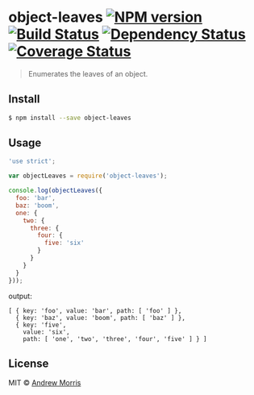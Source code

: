 # object-leaves [![NPM version][npm-image]][npm-url] [![Build Status][travis-image]][travis-url] [![Dependency Status][daviddm-image]][daviddm-url] [![Coverage Status][coveralls-image]][coveralls-url]
> Enumerates the leaves of an object.


## Install

```sh
$ npm install --save object-leaves
```


## Usage

``` js
'use strict';

var objectLeaves = require('object-leaves');

console.log(objectLeaves({
  foo: 'bar',
  baz: 'boom',
  one: {
    two: {
      three: {
        four: {
          five: 'six'
        }
      }
    }
  }
}));
```

output:
```
[ { key: 'foo', value: 'bar', path: [ 'foo' ] },
  { key: 'baz', value: 'boom', path: [ 'baz' ] },
  { key: 'five',
    value: 'six',
    path: [ 'one', 'two', 'three', 'four', 'five' ] } ]
```


## License

MIT © [Andrew Morris](http://andrewmorris.io/)


[npm-image]: https://badge.fury.io/js/object-leaves.svg
[npm-url]: https://npmjs.org/package/object-leaves
[travis-image]: https://travis-ci.org/voltrevo/object-leaves.svg?branch=master
[travis-url]: https://travis-ci.org/voltrevo/object-leaves
[daviddm-image]: https://david-dm.org/voltrevo/object-leaves.svg?theme=shields.io
[daviddm-url]: https://david-dm.org/voltrevo/object-leaves
[coveralls-image]: https://coveralls.io/repos/voltrevo/object-leaves/badge.svg?branch=master&service=github
[coveralls-url]: https://coveralls.io/github/voltrevo/object-leaves?branch=master
